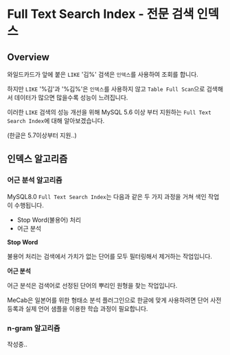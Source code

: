 # Full Text Search Index - 전문 검색 인덱스

## Overview

와일드카드가 앞에 붙은 `LIKE` '김%' 검색은 `인덱스`를 사용하여 조회를 합니다. 

하지만 `LIKE` '%김'과 '%김%'은 `인덱스`를 사용하지 않고 `Table Full Scan`으로 검색해서 데이터가 많으면 많을수록 성능이 느려집니다.

이러한 `LIKE` 검색의 성능 개선을 위해 MySQL 5.6 이상 부터 지원하는 `Full Text Search Index`에 대해 알아보겠습니다.

(한글은 5.7이상부터 지원..)

## 인덱스 알고리즘

### 어근 분석 알고리즘

MySQL8.0 `Full Text Search Index`는 다음과 같은 두 가지 과정을 거쳐 색인 작업이 수행됩니다.

- Stop Word(불용어) 처리
- 어근 분석

**Stop Word**

불용어 처리는 검색에서 가치가 없는 단어를 모두 필터링해서 제거하는 작업입니다.

**어근 분석**

어근 분석은 검색어로 선정된 단어의 뿌리인 원형을 찾는 작업입니다.

MeCab은 일본어를 위한 형태소 분석 플러그인으로 한글에 맞게 사용하려면 단어 사전 등록과 실제 언어 샘플을 이용한 학습 과정이 필요합니다.

### n-gram 알고리즘

작성중..